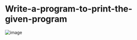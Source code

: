 # Write-a-program-to-print-the-given-program
![image](https://github.com/Vasanthinageshwar/Write-a-program-to-print-the-given-program/assets/113086314/3e47478e-1882-460f-9c8d-6e1106c21e10)
